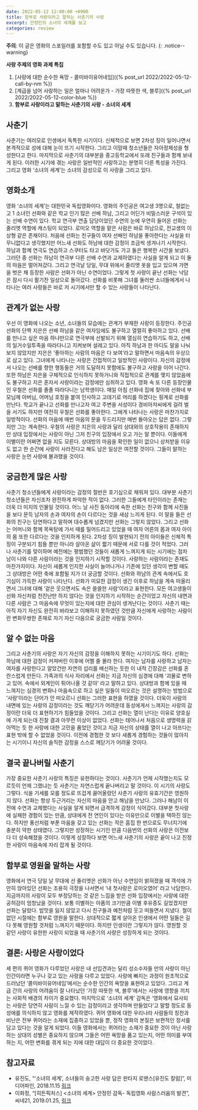 ```yaml
---
date: 2022-05-12 12:00:00 +0900
title: 함부로 사랑이라고 말하는 사춘기의 사랑
excerpt: 안정민의 소녀의 세계를 보고
categories: review
---
```


**주의**: 이 글은 영화의 스포일러를 포함할 수도 있고 아닐 수도 있습니다.
{: .notice--warning}

**사랑 주제의 영화 과제 특집**

1. [사랑에 대한 순수한 욕망 - 콜미바이유어네임]({% post_url 2022/2022-05-12-call-by-nm %})
1. [계급을 넘어 사랑하는 일은 얼마나 어려운가 - 가장 따뜻한 색, 블루]({% post_url 2022/2022-05-12-color-blue %})
1. **함부로 사랑이라고 말하는 사춘기의 사랑 - 소녀의 세계**

## 사춘기

사춘기는 여러모로 인생에서 독특한 시기이다. 신체적으로 보면 2차성 징이
일어나면서 본격적으로 성에 대해 눈이 뜨기 시작한다. 그리고 이맘때 청소년들은
자아정체성을 형성한다고 한다. 마지막으로 사춘기의 대부분을 중고등학교에서 또래
친구들과 함께 보내게 된다. 이러한 시기에 겪는 사랑은 일반적인 사랑하고는
분명히 다른 특성을 가진다. 그리고 영화 ‘소녀의 세계’는 소녀의 감성으로 이
사랑을 그리고 있다.

## 영화소개

영화 ‘소녀의 세계’는 대한민국 독립영화이다. 영화의 주인공은 여고생 3명으로,
철없는 고 1 소녀인 선화와 같은 학교 인기 많은 선배 하남, 그리고 어딘가
비밀스러운 구석이 있는 선배 수연이 있다. 학교 연극부 연출 담당이었던 수연의
눈에 우연히 들어온 선화는 줄리엣 역할에 캐스팅이 되었다. 로미오 역할을 맡은
사람은 바로 하남으로, 전교생의 이상형 같은 존재이다. 처음에 선화는 친구들이
여자 선배인 하남을 좋아한다는 사실을 터무니없다고 생각했지만 어느새 선화도
하남에 대한 감정이 조금씩 생겨나기 시작한다. 하남과 함께 연극도 연습하고
스쿠터도 타고 바닷가도 가고 둘은 행복한 시간을 보냈다. 그러던 중 선화는 하남이
연극부 다른 선배 수연과 교제하였다는 사실을 알게 되고 이 둘의 마음은
멀어져갔다. 그리고 연극날 당일, 무대 위에서 줄리엣 옷을 입고 있으며 가면을
벗은 채 등장한 사람은 선화가 아닌 수연이었다. 그렇게 첫 사랑이 끝난 선화는
낙담은 잠시 다시 활기찬 일상으로 돌아갔다. 선화를 비롯해 그녀를 둘러싼
소녀들에게서 나타나는 여러 사랑들은 바로 저 시기에서만 할 수 있는 사랑들이
나타난다.

## 관계가 없는 사랑

우선 이 영화에 나오는 소년, 소녀들의 모습에는 관계가 부재한 사랑이 등장한다.
주인공 선화의 단짝 지은은 선배 하남을 같은 여자임에도 불구하고 열렬히 좋아하고
있다. 선배를 만나고 싶은 마음 하나만으로 연극부에 선발되기 위해 열심히
연습하기도 하고, 선배의 일거수일투족을 따라다니고 지켜보며 설레고 있다. 아직
하남과 한 마디도 말을 나눠보지 않았지만 지은은 ‘좋아하는 사람의 마음은 다
보여’라고 말하면서 마음속의 우상으로 삼고 있다. 그녀에게 나타나는 사랑은
간접적이고 일방적인 사랑이다. 자신의 감정에서 나오는 선배를 향한 행동들은 거의
도달하지 못함에도 불구하고 사랑을 이어 나간다. 또한 하남은 지은을 구체적으로
인식하지 못하거니와 직접적으로 관계를 맺지 않았음에도 불구하고 지은 혼자서
사랑이라는 감정에만 심취하고 있다. 영화 속 또 다른 등장인물인 우철은 선화를
졸졸 따라다니는 남학생이다. 매일 아침 선화네 집에 찾아와 선화네 부모님께
아버님, 어머님 호칭을 붙여 인사하고 고데기로 머리를 하겠다는 핑계로 선화를
만난다. 학교가 끝나고 선화를 만나고자 여고 주변을 서성이다 경비아저씨에게 걸려
벌을 서기도 하지만 여전히 우철은 선화를 좋아한다. 그에게 나타나는 사랑은
마찬가지로 일방적이다. 선화의 마음에 매번 마음의 문을 두드리지만 매번 돌아오는
답은 없다. 그렇지만 그는 계속한다. 우철의 사랑은 지은의 사랑과 달리 상대와의
상호작용이 존재하지만 상대 입장에서는 사랑이 아닌 그저 친구의 입장에서 오고
가는 말 뿐이다. 이들에게 이별이란 어쩌면 없을 지도 모른다. 상대방의 마음을
확인한 일이 없으니 상처받을 이유도 없고 한 순간에 사랑이 사라진다고 해도 남은
일상은 여전할 것이다. 그들이 말하는 사랑은 눈먼 사랑에 불과했을 것이다.

## 궁금한게 많은 사랑

사춘기 청소년들에게 사랑이라는 감정의 절반은 호기심으로 채워져 있다. 대부분
사춘기 청소년들은 자신조차 완전하게 파악한 적이 없다. 그러한 그들에게
타인이라는 존재는 더욱 더 미지의 인물일 것이다. 어느 날 사진 동아리에 속한
선화는 친구와 함께 사진들을 보다 문득 남자의 손과 여자의 손이 다르다는 것을
새삼 느끼게 된다. 이 말을 들은 선화의 친구는 당연하다고 말하며 대수롭게
넘겼지만 선화는 그렇지 않았다. 그리고 선화는 어머니와 함께 목욕탕에 가서 때를
밀어드리고 있었을 때 여자 어른의 몸과 여자 아이의 몸 또한 다르다는 것을
인지하게 된다. 2차성 징이 발현되기 전의 아이들은 신체적 특징이 구분되기 힘들
뿐만 아니라 살아온 삶이 짧기 때문에 서로 다를 것이 적었다. 그러나 사춘기를
맞이하며 예전에는 평범했던 것들이 새롭게 느껴지게 되는 시기에는 점차 남이 나와
다른 사람이라는 것을 인지하기 시작할 것이다. 사랑하는 사람이라는 존재도
마찬가지이다. 자신이 새롭게 인지한 사실이 늘어나거나 기존에 있던 생각이 변할
때도 그 상대방은 어떤 축에 포함될 지가 더 궁금할 것이다. 선화와 하남의 관계
속에서도 호기심이 가득한 사랑이 나타난다. 선화가 미묘한 감정이 생긴 이후로
하남을 계속 떠올리면서 그녀에 대해 ‘겉은 웃으면서도 속은 쓸쓸한 사람’이라고
표현한다. 모든 여고생들이 선화 자신처럼 천진난만 하지 않다는 것을 인지하기
시작하는 순간이었고 자신의 내면과 다른 사람은 그 마음속에 무엇이 있는지에 대한
관심이 생겨난다는 것이다. 사춘기 때는 아직 자기 자신도 완전히 바라보고
이해하지 못하였던 것만큼 자신에게 사랑하는 사람이란 변화무쌍한 존재로 자기
자신 다음으로 궁금한 사람일 것이다.

## 알 수 없는 마음

그리고 사춘기의 사랑은 자기 자신의 감정을 이해하지 못하는 시기이기도 하다.
선화는 하남에 대한 감정이 커져버린 이후에 어쩔 줄 몰라 한다. 여자는 남자를
사랑하고 남자는 여자를 사랑한다고 알았건만 자연의 섭리를 배신하는 듯한 이 내적
긴장감은 선화를 혼란스럽게 만든다. 가족과의 식사 자리에서 선화는 지금 자신의
심경에 대해 ‘괴물로 변하고 있어. 속에서 외계인이 튀어나올 것 같아’ 라고 말하고
있다. 상대방과 함께 있을 때 느껴지는 심경의 변화나 마음속으로 하고 싶은 일들이
떠오르는 것은 설명하는 방법으로 ‘사랑’이라는 단어가 안 떠오르니 선화는 그러한
표현을 하였을 것이다. 더욱이 사람의 내면에 있는 사랑의 감정이라는 것도
깨닫기가 어려운데 동성에게서 느껴지는 사랑의 감정이란 더욱 더 표현하기가
힘들었을 것이다. 그리고 선화는 열이 난다는 이유로 양호실에 가게 되는데 진찰
결과 아무런 이상이 없었다. 선화는 태어나서 처음으로 생명력을 갉아먹는 듯 한
사랑에 대한 고민을 품었던 것이고 지금 자신의 상태를 열이 나고 아프다는 표현
밖에 할 수 없었을 것이다. 이전에 경험한 것 보다 새롭게 경험하는 것들이
많아지는 시기이니 자신의 솔직한 감정을 스스로 깨닫기가 어려울 것이다.

## 결국 끝나버릴 사춘기

가장 중요한 사춘기 사랑의 특징은 유한하다는 것이다. 사춘기가 언제 시작했는지도
모르듯이 언제 그랬냐는 듯 사춘기는 자연스럽게 끝나버리고 말 것이다. 이 시기의
사랑도 그렇다. 식을 기세를 모를 정도로 뜨겁게 끓어올랐던 사춘기 사랑의
유효기간은 영원하지 않다. 선화는 항상 두근거리는 자신의 마음을 안고 해남을
만났다. 그러나 해남이 이전에 수연과 교제했다는 사실을 알게 되면서 급격하게
감정이 식어갔다. 대부분 첫사랑에 실패한 경험이 있는 만큼, 상대에게 전 연인이
있다는 이유만으로 이별을 택하진 않는다. 하지만 풍선처럼 부푼 마음을 갖고 있는
선화는 작은 흠집 한 번으로도 무너지기에 충분히 약한 상태였다. 그렇지만
성장하는 시기인 만큼 다음번의 선화의 사랑은 이전보다 더 성숙해졌을 것이다.
이렇게 성장하다 보면 어느새 사춘기의 사랑은 끝이 나고 진정한 사랑이 마음속에
자리 잡게 될 것이다.

## 함부로 영원을 말하는 사랑

영화에서 연극 당일 날 무대에 선 줄리엣은 선화가 아닌 수연임이 밝혀졌을 때
객석에 가만히 앉아있던 선화는 조용히 극장을 나서면서 ‘내 첫사랑은 로미오였어’
라고 낙담한다. 지금까지의 사랑이 모두 부정당하는 것 같은 느낌을 받은 선화
입장에서는 사랑에 대한 공허감이 엄청났을 것이다. 보통 이별하는 아픔의 크기만큼
이별 후유증도 길었겠지만 선화는 달랐다. 밥맛을 잃지 않았고 다시 친구들과
예전처럼 웃고 떠들면서 지냈다. 철이 없던 시절에는 함부로 영원을 말한다.
상대적으로 짧게 살아온 인생에서 어떤 일들은 길다 못해 영원할 것처럼 느껴지기
때문이다. 하지만 인생이란 그렇지가 않다. 영원할 것 같던 사랑이 유한한 사랑이
되었을 때 사춘기의 사랑은 성장하게 되는 것이다.

## 결론: 사랑은 사랑이었다

세 편의 퀴어 영화가 다루었던 사랑은 내 선입견과는 달리 성소수자들 만의 사랑이
아닌 인간이라면 누구나 갖고 있는 사랑을 다루고 있었다. 사랑에 빠지는 과정이
원초적으로 드러났던 ‘콜미바이유어네임’에서는 순수한 인간의 욕망을 표현하고
있었다. 그리고 계급 간의 사랑의 어려움이 잘 나타났던 ‘가장 따뜻한 색,
블루’에서는 사랑에 영향을 끼치는 사회적 배경의 차이가 중요했다. 마지막으로
‘소녀의 세계’ 감독은 ‘영화에서 묘사되는 사랑은 당연히 사람이 느낄 수 있는
감정이라고 생각하며 만들었다’고 말할 정도로 동성애를 의식하지 않고 영화를
제작하였다. 퀴어 영화에 대한 우리나라 사람들의 칭찬과 비난은 전부 퀴어라는
소재에 집중하고 있었을 뿐, 정작 영화의 본질은 보편적인 정서를 담고 있다는 것을
알게 되었다. 이들 영화에서는 퀴어라는 소재가 중요한 것이 아닌 사랑하는 상대의
성별은 중요하지 않으며 그들은 어떤 욕망을 품고 있는지, 어떤 의미를 부여하는
지, 어떤 변화를 겪게 되는 지에 대한 대답이 더 중요한 것이었다.

## 참고자료

* 유진도, “‘소녀의 세계’, 소녀들의 숭고한 사랑 담은 판타지 로맨스[유진도 칼럼]”,
  미디어파인, 2018.11.15
  [링크](http://m.mediafine.co.kr/news/articleView.html?idxno=5773)
* 이화정, “[히든픽처스] \<소녀의 세계\> 안정민 감독- 독립영화 사람스러움의 발견”,
  씨네21, 2019.01.25, [링크](http://www.cine21.com/news/view/?mag_id=92252)
